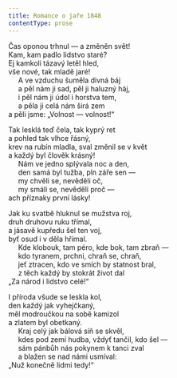 ```yaml
---
title: Romance o jaře 1848
contentType: prose
---
```


Čas oponou trhnul — a změněn svět!  
Kam, kam padlo lidstvo staré?  
Ej kamkoli tázavý letěl hled,  
vše nové, tak mladě jaré!  
     A ve vzduchu šuměla divná báj  
     a pěl nám ji sad, pěl ji haluzný háj,  
     i pěl nám ji údol i horstva tem,  
     a pěla ji celá nám širá zem  
a pěli jsme: „Volnost — volnost!“

  

Tak lesklá teď čela, tak kyprý ret  
a pohled tak vlhce řásný,  
krev na rubín mladla, sval změnil se v květ  
a každý byl člověk krásný!  
     Nám ve jedno splývala noc a den,  
     den samá byl tužba, pln záře sen —  
     my chvěli se, nevěděli oč,  
     my smáli se, nevěděli proč —  
ach příznaky první lásky!

  

Jak ku svatbě hluknul se mužstva roj,  
druh druhovu ruku třímal,  
a jásavě kupředu šel ten voj,  
byť osud i v děla hřímal.  
     Kde klobouk, tam péro, kde bok, tam zbraň —  
     kdo tyranem, prchni, chraň se, chraň,  
     jeť ztracen, kdo ve smích by statnost bral,  
     z těch každý by stokrát život dal  
„Za národ i lidstvo celé!“

  

I příroda všude se leskla kol,  
den každý jak vyhejčkaný,  
měl modroučkou na sobě kamizol  
a zlatem byl obetkaný.  
     Kraj celý jak bálová síň se skvěl,  
     kdes pod zemí hudba, vždyť tančil, kdo šel —  
     sám pánbůh nás pokynem k tanci zval  
     a blažen se nad námi usmíval:  
„Nuž konečně lidmi tedy!“
